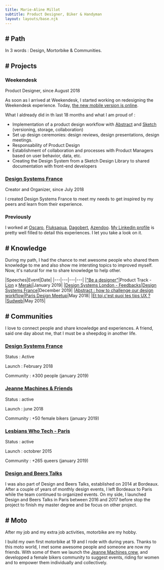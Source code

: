 ```yaml
---
title: Marie-Aline Millot
subtitle: Product Designer, Biker & Handyman
layout: layouts/base.njk
---
```

## # Path
In 3 words : Design, Mortorbike & Communities.

## # Projects
### Weekendesk
Product Designer, since August 2018

As soon as I arrived at Weekendesk, I started working on redesigning the Weekendesk experience.
Today, [the new mobile version is online](http://m.weekendesk.fr).

What I aldready did in th last 18 months and what I am proud of :
- Implementation of a product design workflow with [Abstract](https://www.goabstract.com/) and [Sketch](https://sketchapp.com) (versioning, storage, collaboration)
- Set up design ceremonies: design reviews, design presentations, design meetings.
- Responsability of Product Design
- Establishment of collaboration and processes with Product Managers based on user behavior, data, etc.
- Creating the Design System from a Sketch Design Library to shared documentation with front-end developers

### [Design Systems France](https://designsystems.fr/)

Creator and Organizer, since July 2018

I created Design Systems France to meet my needs to get inspired by my peers and learn from their experience.

### Previously
I worked at [Oscaro](https://www.oscaro.com/), [Fluksaqua](https://www.fluksaqua.com/fr/), [Dagobert](https://www.dagobert.com/), [Azendoo](https://www.azendoo.com/fr).
[My Linkedin profile](https://fr.linkedin.com/in/mariealine) is pretty well filled to detail this experiences. I let you take a look on it.

## # Knowledge
During my path, I had the chance to met awesome people who shared them knowledge to me and also show me intersting topics to improved myself.
Now, it's natural for me to share knowledge to help other.

|Speeches|Event|Date|
|---|---|---|---|
|["Be a designer"](https://medium.com/join-lion/lion-lance-une-formation-pour-devenir-product-owner-b00b71ba5ab5)|Product Track - [Lion](https://joinlion.co/) x [Meraki](https://www.linkedin.com/in/barbaravogel23/)|January 2019|
|[Design Systems London - Feedbacks](https://www.youtube.com/watch?v=0gTpSXvdhfw)|[Design Systems France](http://designsystems.fr)|December 2019|
|[Abstract : how to challenge our design workflow](https://www.youtube.com/watch?v=SDCzTAJkSNE&t=49s)|[Paris Design Meetup](https://www.meetup.com/fr-FR/Paris-Dribbble-Meetup/)|May 2018|
|[Et toi,c'est quoi tes tips UX ?](https://vimeo.com/136018444)|[Sudweb](https://sudweb.fr/)|May 2015|


## # Communities
I love to connect people and share knowledge and experiences. A friend, said one day about me, that I must be a sheepdog in another life.

### [Design Systems France](https://designsystems.fr/)
Status : Active

Launch : February 2018

Community : ±300 people (january 2019)

### [Jeanne Machines & Friends](https://www.facebook.com/groups/675827186111545/)
Status : active

Launch : june 2018

Community : +50 female bikers (january 2019)

### [Lesbians Who Tech - Paris](https://www.facebook.com/LWhoTechParis/)
Status : active

Launch : octobrer 2015

Community : +265 queers  (january 2019)

### [Design and Beers Talks](http://dbtalks.org/)
I was also part of Design and Beers Talks, established on 2014 at Bordeaux. After a couple of years of monthly design events, I left Bordeaux to Paris while the team continued to organized events. On my side, I launched Design and Beers Talks in Paris between 2016 and 2017 before stop the project to finish my master degree and be focus on other project.

## # Moto
After my job and my extra job activities, motorbike are my hobby. 

I build my own first motorbike at 19 and I rode with during years. Thanks to this moto world, I met some awesome people and someone are now my friends. With some of them we launch the [Jeanne Machines crew](https://www.instagram.com/jeannemachines/), and developped a female bikers community to suggest events, riding for women and to empower them individually and collectively.
